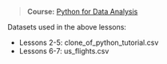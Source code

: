 > **Course:** [Python for Data Analysis](https://mode.com/python-tutorial/)

Datasets used in the above lessons:
* Lessons 2-5: clone_of_python_tutorial.csv
* Lessons 6-7: us_flights.csv
